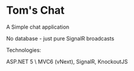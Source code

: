 # Tom's Chat

A Simple chat application

No database - just pure SignalR broadcasts

Technologies:

ASP.NET 5 \ MVC6 (vNext), SignalR, KnockoutJS
